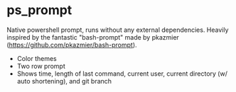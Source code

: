 # ps_prompt

Native powershell prompt, runs without any external dependencies. Heavily inspired by the fantastic "bash-prompt" made by pkazmier (https://github.com/pkazmier/bash-prompt).

- Color themes
- Two row prompt
- Shows time, length of last command, current user, current directory (w/ auto shortening), and git branch


